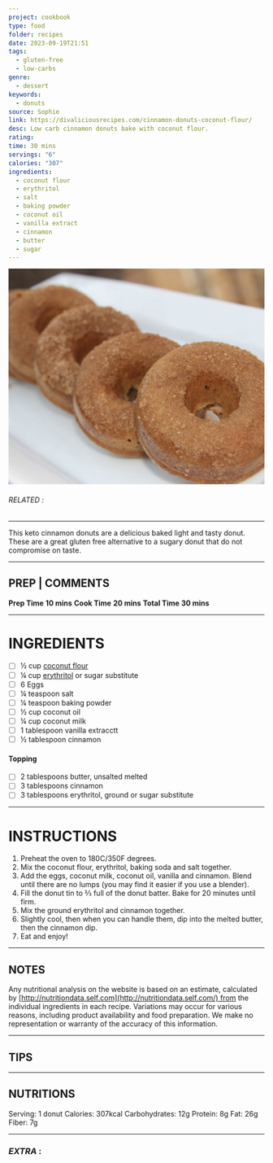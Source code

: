 ```yaml
---
project: cookbook
type: food
folder: recipes
date: 2023-09-19T21:51
tags:
  - gluten-free
  - low-carbs
genre:
  - dessert
keywords:
  - donuts
source: Sophie
link: https://divaliciousrecipes.com/cinnamon-donuts-coconut-flour/
desc: Low carb cinnamon donuts bake with coconut flour.
rating: 
time: 30 mins
servings: "6"
calories: "307"
ingredients:
  - coconut flour
  - erythritol
  - salt
  - baking powder
  - coconut oil
  - vanilla extract
  - cinnamon
  - butter
  - sugar
---
```


![IMAGE](image_205.png)

###### *RELATED* : 
---
This keto cinnamon donuts are a delicious baked light and tasty donut. These are a great gluten free alternative to a sugary donut that do not compromise on taste.

---
## PREP | COMMENTS

**Prep Time** **10 mins** 
**Cook Time** **20 mins**
**Total Time** **30 mins**

---
# INGREDIENTS

- [ ] ½ cup [coconut flour](https://www.wholesomeyumfoods.com/shop/flours/coconut-flour/?ref=divalicious)
- [ ] ¼ cup [erythritol](https://www.wholesomeyumfoods.com/product-category/sweeteners/erythritol/?ref=divalicious) or sugar substitute
- [ ] 6 Eggs
- [ ] ¼ teaspoon salt
- [ ] ¼ teaspoon baking powder
- [ ] ½ cup coconut oil
- [ ] ¼ cup coconut milk
- [ ] 1 tablespoon vanilla extracctt
- [ ] ½ tablespoon cinnamon

#### Topping

- [ ] 2 tablespoons butter, unsalted melted
- [ ] 3 tablespoons cinnamon
- [ ] 3 tablespoons erythritol, ground or sugar substitute

---
# INSTRUCTIONS

1. Preheat the oven to 180C/350F degrees.
2. Mix the coconut flour, erythritol, baking soda and salt together.
3. Add the eggs, coconut milk, coconut oil, vanilla and cinnamon. Blend until there are no lumps (you may find it easier if you use a blender).
4. Fill the donut tin to ⅔ full of the donut batter. Bake for 20 minutes until firm.
5. Mix the ground erythritol and cinnamon together.
6. Slightly cool, then when you can handle them, dip into the melted butter, then the cinnamon dip.
7. Eat and enjoy!

---
## NOTES

Any nutritional analysis on the website is based on an estimate, calculated by [http://nutritiondata.self.com](http://nutritiondata.self.com/) from the individual ingredients in each recipe. Variations may occur for various reasons, including product availability and food preparation. We make no representation or warranty of the accuracy of this information.

---
## TIPS



---
## NUTRITIONS

Serving: 1 donut Calories: 307kcal Carbohydrates: 12g Protein: 8g Fat: 26g Fiber: 7g

---
### *EXTRA* :



